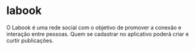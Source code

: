 # labook
O Labook é uma rede social com o objetivo de promover a conexão e interação entre pessoas. Quem se cadastrar no aplicativo poderá criar e curtir publicações.
